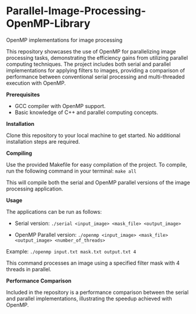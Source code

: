 # Parallel-Image-Processing-OpenMP-Library
OpenMP implementations for image processing

This repository showcases the use of OpenMP for parallelizing image processing tasks, demonstrating the efficiency gains from utilizing parallel computing techniques. The project includes both serial and parallel implementations for applying filters to images, providing a comparison of performance between conventional serial processing and multi-threaded execution with OpenMP.

**Prerequisites**

- GCC compiler with OpenMP support.
- Basic knowledge of C++ and parallel computing concepts.

**Installation**

Clone this repository to your local machine to get started. No additional installation steps are required.

**Compiling**

Use the provided Makefile for easy compilation of the project. To compile, run the following command in your terminal:
```make all```

This will compile both the serial and OpenMP parallel versions of the image processing application.

**Usage**

The applications can be run as follows:

- Serial version:
```./serial <input_image> <mask_file> <output_image>```

- OpenMP Parallel version:
```./openmp <input_image> <mask_file> <output_image> <number_of_threads>```

Example:
```./openmp input.txt mask.txt output.txt 4```

This command processes an image using a specified filter mask with 4 threads in parallel.

**Performance Comparison**

Included in the repository is a performance comparison between the serial and parallel implementations, illustrating the speedup achieved with OpenMP.








